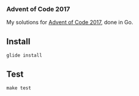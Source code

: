 ### Advent of Code 2017

My solutions for [Advent of Code 2017](http://adventofcode.com/2017), done in Go.

## Install

```
glide install
```

## Test

```
make test
```
